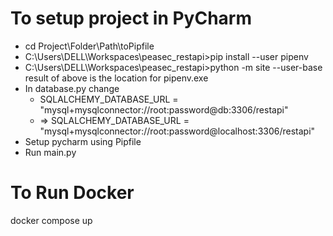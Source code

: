 # To setup project in PyCharm
 
- cd Project\Folder\Path\toPipfile
- C:\Users\DELL\Workspaces\peasec_restapi>pip install --user pipenv
- C:\Users\DELL\Workspaces\peasec_restapi>python -m site --user-base
  result of above is the location for pipenv.exe
- In database.py change
  - SQLALCHEMY_DATABASE_URL = "mysql+mysqlconnector://root:password@db:3306/restapi" 
  - => SQLALCHEMY_DATABASE_URL = "mysql+mysqlconnector://root:password@localhost:3306/restapi"
- Setup pycharm using Pipfile
- Run main.py

# To Run Docker
docker compose up